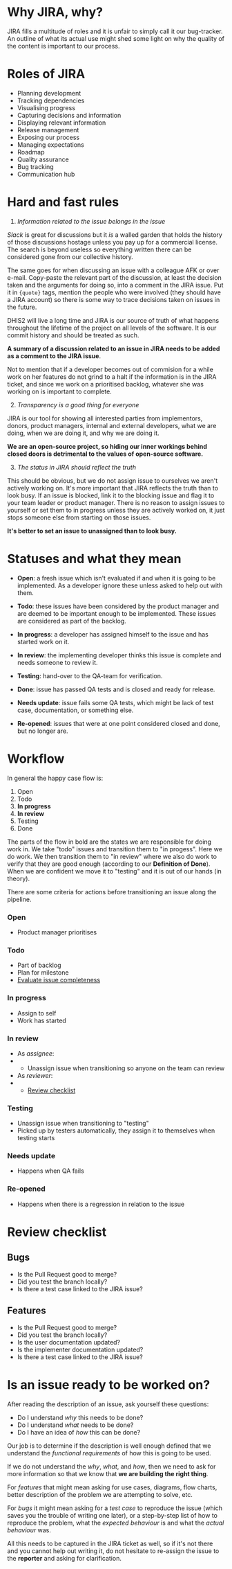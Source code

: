 # Why JIRA, why?

JIRA fills a multitude of roles and it is unfair to simply call it our
bug-tracker. An outline of what its actual use might shed some light on
why the quality of the content is important to our process.

# Roles of JIRA

- Planning development
- Tracking dependencies
- Visualising progress
- Capturing decisions and information
- Displaying relevant information
- Release management
- Exposing our process
- Managing expectations
- Roadmap
- Quality assurance
- Bug tracking
- Communication hub

# Hard and fast rules

1. _Information related to the issue belongs in the issue_

*Slack* is great for discussions but it *is* a walled garden that holds the
history of those discussions hostage unless you pay up for a commercial
license. The search is beyond useless so everything written there can be
considered gone from our collective history.

The same goes for when discussing an issue with a colleague AFK or over e-mail.
Copy-paste the relevant part of the discussion, at least the decision taken and
the arguments for doing so, into a comment in the JIRA issue. Put it in
`{quote}` tags, mention the people who were involved (they should have a JIRA
account) so there is some way to trace decisions taken on issues in the future.

DHIS2 will live a long time and JIRA is our source of truth of what happens
throughout the lifetime of the project on all levels of the software. It is our
commit history and should be treated as such.

**A summary of a discussion related to an issue in JIRA needs to be added as a
comment to the JIRA issue**. 

Not to mention that if a developer becomes out of commision for a while work on
her features do not grind to a halt if the information is in the JIRA ticket,
and since we work on a prioritised backlog, whatever she was working on is
important to complete.

2. _Transparency is a good thing for everyone_

JIRA is our tool for showing all interested parties from implementors, donors,
product managers, internal and external developers, what we are doing, when we
are doing it, and why we are doing it.

**We are an open-source project, so hiding our inner workings behind closed doors
is detrimental to the values of open-source software.**

3. _The status in JIRA should reflect the truth_

This should be obvious, but we do not assign issue to ourselves we aren't
actively working on. It's more important that JIRA reflects the truth than to
look busy. If an issue is blocked, link it to the blocking issue and flag it to
your team leader or product manager. There is no reason to assign issues to
yourself or set them to in progress unless they are actively worked on, it just
stops someone else from starting on those issues.

**It's better to set an issue to unassigned than to look busy.**

# Statuses and what they mean

* **Open**: a fresh issue which isn't evaluated if and when it is going
  to be implemented. As a developer ignore these unless asked to help
  out with them.

* **Todo**: these issues have been considered by the product manager and
  are deemed to be important enough to be implemented. These issues are
  considered as part of the backlog.

* **In progress**: a developer has assigned himself to the issue and has
  started work on it.

* **In review**: the implementing developer thinks this issue is complete and
  needs someone to review it.

* **Testing**: hand-over to the QA-team for verification.

* **Done**: issue has passed QA tests and is closed and ready for release.

* **Needs update**: issue fails some QA tests, which might be lack of test case,
  documentation, or something else.
  
* **Re-opened**: issues that were at one point considered closed and done, but no longer are.

# Workflow

In general the happy case flow is:

1. Open
2. Todo
3. **In progress**
4. **In review**
5. Testing
6. Done

The parts of the flow in bold are the states we are responsible for doing work in. We take "todo" issues and transition them to "in progess". Here we do work. We then transition them to "in review" where we also do work to verify that they are good enough (according to our **Definition of Done**). When we are confident we move it to "testing" and it is out of our hands (in theory).

There are some criteria for actions before transitioning an issue along the
pipeline.

### Open

* Product manager prioritises

### Todo

* Part of backlog
* Plan for milestone
* [Evaluate issue completeness](#is-an-issue-ready-to-be-worked-on)

### In progress

* Assign to self
* Work has started

### In review

* As *assignee*: 
* * Unassign issue when transitioning so anyone on the team can review
* As *reviewer*:
* * [Review checklist](#review-checklist)

### Testing

* Unassign issue when transitioning to "testing"
* Picked up by testers automatically, they assign it to themselves when testing
  starts

### Needs update

* Happens when QA fails

### Re-opened

* Happens when there is a regression in relation to the issue

# Review checklist

## Bugs

* Is the Pull Request good to merge?
* Did you test the branch locally?
* Is there a test case linked to the JIRA issue?

## Features

* Is the Pull Request good to merge?
* Did you test the branch locally?
* Is the user documentation updated?
* Is the implementer documentation updated?
* Is there a test case linked to the JIRA issue?

# Is an issue ready to be worked on?

After reading the description of an issue, ask yourself these questions:

* Do I understand *why* this needs to be done?
* Do I understand *what* needs to be done?
* Do I have an idea of *how* this can be done?

Our job is to determine if the description is well enough defined that
we understand the *functional requirements* of how this is going to be
used.

If we do not understand the *why*, *what*, and *how*, then we need to
ask for more information so that we know that **we are building the
right thing**.

For *features* that might mean asking for use cases, diagrams, flow
charts, better description of the problem we are attempting to solve,
etc.

For *bugs* it might mean asking for a *test case* to reproduce the issue
(which saves you the trouble of writing one later), or a step-by-step
list of how to reproduce the problem, what the *expected behaviour* is
and what the *actual behaviour* was.

All this needs to be captured in the JIRA ticket as well, so if it's not
there and you cannot help out writing it, do not hesitate to re-assign
the issue to the **reporter** and asking for clarification.
